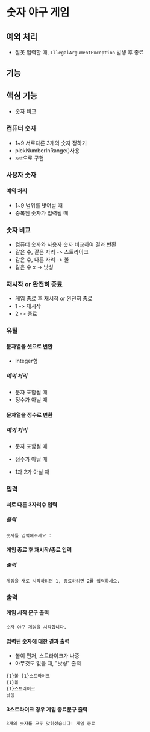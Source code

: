 # 숫자 야구 게임
## 예외 처리
- 잘못 입력할 때, `IllegalArgumentException` 발생 후 종료
## 기능

## 핵심 기능 
- 숫자 비교

### 컴퓨터 숫자
- 1~9 서로다른 3개의 숫자 정하기
- pickNumberInRange()사용
- set으로 구현

### 사용자 숫자
#### 예외 처리
- 1~9 범위를 벗어날 때
- 중복된 숫자가 입력될 때
 
### 숫자 비교
- 컴퓨터 숫자와 사용자 숫자 비교하여 결과 반환
- 같은 수, 같은 자리 -> 스트라이크
- 같은 수, 다른 자리 -> 볼
- 같은 수 x -> 낫싱

### 재시작 or 완전히 종료
- 게임 종료 후 재시작 or 완전히 종료
- 1 -> 재시작
- 2 -> 종료

### 유틸
#### 문자열을 셋으로 변환
- Integer형
##### 예외 처리
- 문자 포함될 때
- 정수가 아닐 때

#### 문자열을 정수로 변환
##### 예외 처리
- 문자 포함될 때
- 정수가 아닐 때

- 1과 2가 아닐 때

### 입력
#### 서로 다른 3자리수 입력
##### 출력
```
숫자를 입력해주세요 :
```

#### 게임 종료 후 재시작/종료 입력
##### 출력
```
게임을 새로 시작하려면 1, 종료하려면 2를 입력하세요.
```


### 출력
#### 게임 시작 문구 출력
```
숫자 야구 게임을 시작합니다.
```
#### 입력된 숫자에 대한 결과 출력
- 볼이 먼저, 스트라이크가 나중
- 아무것도 없을 때, "낫싱" 출력
```
{1}볼 {1}스트라이크
{1}볼
{1}스트라이크
낫싱
```
#### 3스트라이크 경우 게임 종료문구 출력
```
3개의 숫자를 모두 맞히셨습니다! 게임 종료
```
